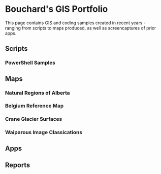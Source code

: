 # Bouchard's GIS Portfolio

This page contains GIS and coding samples created in recent years - ranging from scripts to maps produced, as well as screencaptures of prior apps. 

## Scripts
### PowerShell Samples


## Maps
### Natural Regions of Alberta

### Belgium Reference Map

### Crane Glacier Surfaces

### Waiparous Image Classications


## Apps


## Reports





